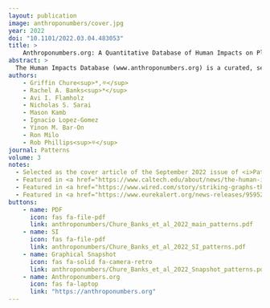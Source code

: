 ```yaml
---
layout: publication
image: anthroponumbers/cover.jpg
year: 2022
doi: "10.1101/2022.03.04.483053"
title: >
    Anthroponumbers.org: A Quantitative Database of Human Impacts on Planet Earth 
abstract: >
  The Human Impacts Database (www.anthroponumbers.org) is a curated, searchable resource housing quantitative data relating to the diverse anthropogenic impacts on our planet, with topics ranging from sea-level rise to livestock populations, greenhouse gas emissions, fertilizer use, and beyond. Each entry in the database reports a quantitative value (or a time series of values) along with clear referencing of the primary source, the method of measurement or estimation, an assessment of uncertainty, and links to the underlying data, as well as a permanent identifier called a Human Impacts ID (HuID). While there are other databases that house some of these values, they are typically focused on a single topic area, like energy usage or greenhouse gas emissions. The Human Impacts Database facilitates access to carefully curated data, acting as a quantitative resource pertaining to the myriad ways in whic h humans have an impact on the Earth, for practicing scientists, the general public, and those involved in education for sustainable development alike. We outline the structure of the database, describe our curation procedures, and use this database to generate a graphical summary of the current state of human impacts on the Earth, illustrating both their numerical values and their intimate interconnections.
authors:
    - Griffin Chure<sup>*,⛧</sup>
    - Rachel A. Banks<sup>*</sup>
    - Avi I. Flamholz
    - Nicholas S. Sarai
    - Mason Kamb
    - Ignacio Lopez-Gomez
    - Yinon M. Bar-On
    - Ron Milo
    - Rob Phillips<sup>⛧</sup>
journal: Patterns
volume: 3
notes:
  - Selected as the cover article of the September 2022 issue of <i>Patterns</i>
  - Featured in <a href="https://www.caltech.edu/about/news/the-human-impact-on-the-environment">"A Quantitative Snapshot of Human Impact on the Planet"</a> by Lori Dajose at Caltech.
  - Featured in <a href="https://www.wired.com/story/striking-graphs-that-show-humanitys-domination-of-the-earth/">"Striking Graphs That Show Humanity’s Domination of the Earth"</a> by Matt Simon at Wired Magazine.
  - Featured in <a href="https://www.eurekalert.org/news-releases/959527">"Anthroponumbers.org compiles data about human-environment interactions into one website"</a> on EurekAlert.org by AAAS.
buttons:
    - name: PDF
      icon: fas fa-file-pdf
      link: anthroponumbers/Chure_Banks_et_al_2022_main_patterns.pdf
    - name: SI
      icon: fas fa-file-pdf
      link: anthroponumbers/Chure_Banks_et_al_2022_SI_patterns.pdf
    - name: Graphical Snapshot 
      icon: fas fa-solid fa-camera-retro
      link: anthroponumbers/Chure_Banks_et_al_2022_Snapshot_patterns.pdf
    - name: Anthroponumbers.org 
      icon: fas fa-laptop
      link: "https://anthroponumbers.org"
---
```

